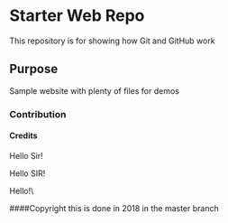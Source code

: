 # Starter Web Repo

This repository is for showing how Git and GitHub work

## Purpose

Sample website with plenty of files for demos

### Contribution

#### Credits

Hello Sir!

Hello SIR!

Hello!\

####Copyright
this is done in 2018 in the master branch